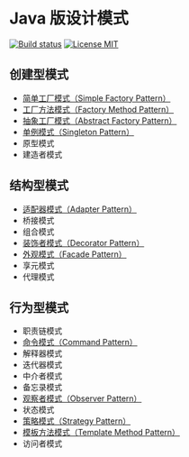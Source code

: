 # Java 版设计模式

[![Build status](https://travis-ci.org/HasonHuang/java-design-patterns.svg?branch=master)](https://travis-ci.org/HasonHuang/java-design-patterns)
[![License MIT](https://img.shields.io/github/license/HasonHuang/java-design-patterns.svg)](https://raw.githubusercontent.com/HasonHuang/java-design-patterns/master/LICENSE)


## 创建型模式

- [简单工厂模式（Simple Factory Pattern）](./simple-factory-pattern)
- [工厂方法模式（Factory Method Pattern）](./factory-method-pattern)
- [抽象工厂模式（Abstract Factory Pattern）](./abstract-factory-pattern)
- [单例模式（Singleton Pattern）](./singleton-pattern)
- 原型模式
- 建造者模式

## 结构型模式

- [适配器模式（Adapter Pattern）](./adapter-pattern)
- 桥接模式
- 组合模式
- [装饰者模式（Decorator Pattern）](./decorator-pattern)
- [外观模式（Facade Pattern）](./facade-pattern)
- 享元模式
- 代理模式

## 行为型模式

- 职责链模式
- [命令模式（Command Pattern）](./command-pattern)
- 解释器模式
- 迭代器模式
- 中介者模式
- 备忘录模式
- [观察者模式（Observer Pattern）](./observer-pattern)
- 状态模式
- [策略模式（Strategy Pattern）](./strategy-pattern)
- [模板方法模式（Template Method Pattern）](./template-method-pattern)
- 访问者模式
